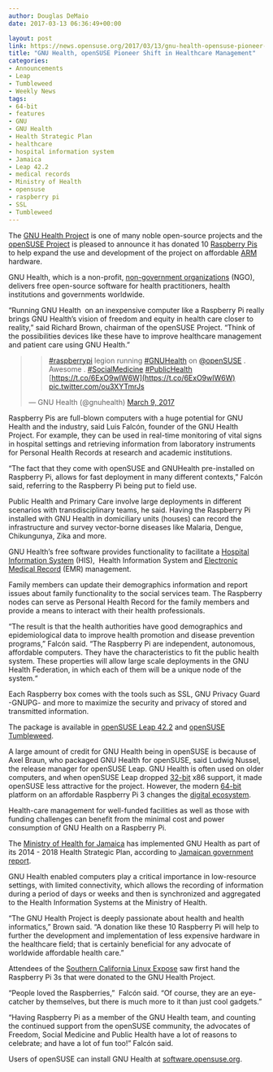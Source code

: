 ```yaml
---
author: Douglas DeMaio
date: 2017-03-13 06:36:49+00:00

layout: post
link: https://news.opensuse.org/2017/03/13/gnu-health-opensuse-pioneer-shift-in-healthcare-management/
title: "GNU Health, openSUSE Pioneer Shift in Healthcare Management"
categories:
- Announcements
- Leap
- Tumbleweed
- Weekly News
tags:
- 64-bit
- features
- GNU
- GNU Health
- Health Strategic Plan
- healthcare
- hospital information system
- Jamaica
- Leap 42.2
- medical records
- Ministry of Health
- opensuse
- raspberry pi
- SSL
- Tumbleweed
---
```

The [GNU Health Project](http://health.gnu.org/) is one of many noble open-source projects and the [openSUSE Project](https://www.opensuse.org/) is pleased to announce it has donated 10 [Raspberry Pis](https://www.raspberrypi.org/) to help expand the use and development of the project on affordable [ARM](https://www.arm.com/) hardware.

GNU Health, which is a non-profit, [non-government organizations](https://en.wikipedia.org/wiki/Non-governmental_organization) (NGO), delivers free open-source software for health practitioners, health institutions and governments worldwide.

“Running GNU Health  on an inexpensive computer like a Raspberry Pi really brings GNU Health’s vision of freedom and equity in health care closer to reality,” said Richard Brown, chairman of the openSUSE Project. “Think of the possibilities devices like these have to improve healthcare management and patient care using GNU Health.”


<blockquote>

> 
> [#raspberrypi](https://twitter.com/hashtag/raspberrypi?src=hash) legion running [#GNUHealth](https://twitter.com/hashtag/GNUHealth?src=hash) on [@openSUSE](https://twitter.com/openSUSE) . Awesome . [#SocialMedicine](https://twitter.com/hashtag/SocialMedicine?src=hash) [#PublicHealth](https://twitter.com/hashtag/PublicHealth?src=hash) [https://t.co/6ExO9wIW6W](https://t.co/6ExO9wIW6W) [pic.twitter.com/ou3XYTmrJs](https://t.co/ou3XYTmrJs)
> 
> 
— GNU Health (@gnuhealth) [March 9, 2017](https://twitter.com/gnuhealth/status/839824765086916609)</blockquote>




Raspberry Pis are full-blown computers with a huge potential for GNU Health and the industry, said Luis Falcón, founder of the GNU Health Project. For example, they can be used in real-time monitoring of vital signs in hospital settings and retrieving information from laboratory instruments for Personal Health Records at research and academic institutions.

“The fact that they come with openSUSE and GNUHealth pre-installed on Raspberry Pi, allows for fast deployment in many different contexts,” Falcón said, referring to the Raspberry Pi being put to field use.

<!-- more -->Public Health and Primary Care involve large deployments in different scenarios with transdisciplinary teams, he said. Having the Raspberry Pi installed with GNU Health in domiciliary units (houses) can record the infrastructure and survey vector-borne diseases like Malaria, Dengue, Chikungunya, Zika and more.

GNU Health’s free software provides functionality to facilitate a [Hospital Information System](https://en.wikipedia.org/wiki/Hospital_information_system) (HIS),  Health Information System and [Electronic Medical Record](https://www.healthit.gov/providers-professionals/electronic-medical-records-emr) (EMR) management.

Family members can update their demographics information and report issues about family functionality to the social services team. The Raspberry nodes can serve as Personal Health Record for the family members and provide a means to interact with their health professionals.

“The result is that the health authorities have good demographics and epidemiological data to improve health promotion and disease prevention programs,” Falcón said. “The Raspberry Pi are independent, autonomous, affordable computers. They have the characteristics to fit the public health system. These properties will allow large scale deployments in the GNU Health Federation, in which each of them will be a unique node of the system.“

Each Raspberry box comes with the tools such as SSL, GNU Privacy Guard -GNUPG- and more to maximize the security and privacy of stored and transmitted information.

The package is available in [openSUSE Leap 42.2](https://en.opensuse.org/Portal:42.2) and [openSUSE Tumbleweed](https://en.opensuse.org/Portal:Tumbleweed).

A large amount of credit for GNU Health being in openSUSE is because of Axel Braun, who packaged GNU Health for openSUSE, said Ludwig Nussel, the release manager for openSUSE Leap. GNU Health is often used on older computers, and when openSUSE Leap dropped [32-bit](https://en.wikipedia.org/wiki/32-bit) x86 support, it made openSUSE less attractive for the project. However, the modern [64-bit](https://en.wikipedia.org/wiki/64-bit_computing) platform on an affordable Raspberry Pi 3 changes the [digital ecosystem](https://en.wikipedia.org/wiki/Digital_ecosystem).

Health-care management for well-funded facilities as well as those with funding challenges can benefit from the minimal cost and power consumption of GNU Health on a Raspberry Pi.

The [Ministry of Health for Jamaica](http://moh.gov.jm/) has implemented GNU Health as part of its 2014 - 2018 Health Strategic Plan, according to [Jamaican government report](http://moh.gov.jm/wp-content/uploads/2015/07/MOH_NHIS-eHealth_StrategicPlanFINAL.pdf).

GNU Health enabled computers play a critical importance in low-resource settings, with limited connectivity, which allows the recording of information during a period of days or weeks and then is synchronized and aggregated to the Health Information Systems at the Ministry of Health.

“The GNU Health Project is deeply passionate about health and health informatics,” Brown said. “A donation like these 10 Raspberry Pi will help to further the development and implementation of less expensive hardware in the healthcare field; that is certainly beneficial for any advocate of worldwide affordable health care.”

Attendees of the [Southern California Linux Expose](https://www.socallinuxexpo.org/) saw first hand the Raspberry Pi 3s that were donated to the GNU Health Project.

“People loved the Raspberries,”  Falcón said. “Of course, they are an eye-catcher by themselves, but there is much more to it than just cool gadgets.”

“Having Raspberry Pi as a member of the GNU Health team, and counting the continued support from the openSUSE community, the advocates of Freedom, Social Medicine and Public Health have a lot of reasons to celebrate; and have a lot of fun too!” Falcón said.

Users of openSUSE can install GNU Health at [software.opensuse.org](https://software.opensuse.org/).		
